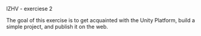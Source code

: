 IZHV - exerciese 2

The goal of this exercise is to get acquainted with the Unity Platform, build a simple project, and publish it on the web.
